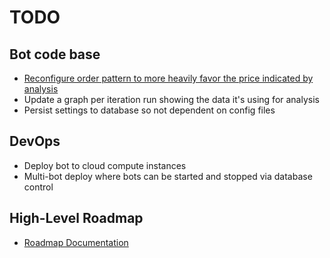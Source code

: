 # TODO

## Bot code base
* [Reconfigure order pattern to more heavily favor the price indicated by analysis](#1)
* Update a graph per iteration run showing the data it's using for analysis
* Persist settings to database so not dependent on config files

## DevOps
* Deploy bot to cloud compute instances
* Multi-bot deploy where bots can be started and stopped via database control

## High-Level Roadmap
* [Roadmap Documentation](https://docs.google.com/document/d/1B2ExBDF5tEURjI19bCUmllr8HaYMCWlNhBi7Y1iX_u8/edit?usp=sharing)

